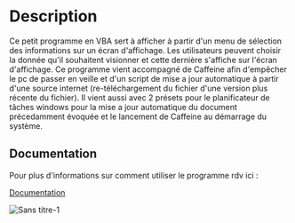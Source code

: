 # Description

Ce petit programme en VBA sert à afficher à partir d'un menu de sélection des informations sur un écran d'affichage. Les utilisateurs peuvent choisir la donnée qu'il souhaitent visionner et cette dernière s'affiche sur l'écran d'affichage. 
Ce programme vient accompagné de Caffeine afin d'empêcher le pc de passer en veille et d'un script de mise a jour automatique à partir d'une source internet (re-téléchargement du fichier d'une version plus récente du fichier). 
Il vient aussi avec 2 présets pour le planificateur de tâches windows pour la mise a jour automatique du document précedamment évoquée et le lancement de Caffeine au démarrage du système. 

## Documentation
Pour plus d'informations sur comment utiliser le programme rdv ici : 

[Documentation](https://github.com/l3ochan/Affichagetravaux/wiki)

![Sans titre-1](https://github.com/l3ochan/Affichagetravaux/assets/81470534/d79a567f-506c-47b8-82d5-eaee8d8ed94a)
